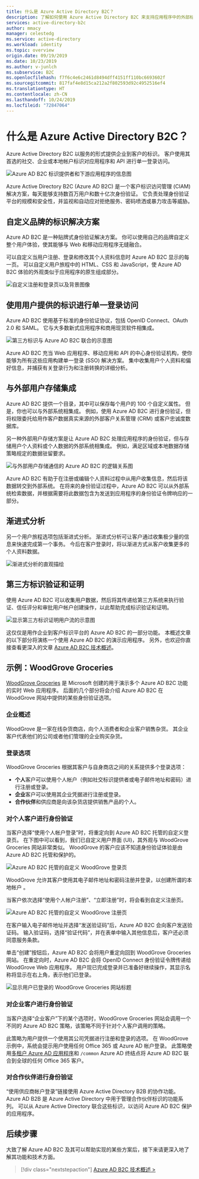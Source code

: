 ```yaml
---
title: 什么是 Azure Active Directory B2C？
description: 了解如何使用 Azure Active Directory B2C 来支持应用程序中的外部标识，包括使用标识提供者的社交登录。
services: active-directory-b2c
author: mmacy
manager: celestedg
ms.service: active-directory
ms.workload: identity
ms.topic: overview
origin.date: 09/19/2019
ms.date: 10/23/2019
ms.author: v-junlch
ms.subservice: B2C
ms.openlocfilehash: f7f6c4e6c2461d8494dff4151ff110bc6693602f
ms.sourcegitcommit: 817faf4e8d15ca212a2f802593d92c4952516ef4
ms.translationtype: HT
ms.contentlocale: zh-CN
ms.lasthandoff: 10/24/2019
ms.locfileid: "72847064"
---
```

# <a name="what-is-azure-active-directory-b2c"></a>什么是 Azure Active Directory B2C？

Azure Active Directory B2C 以服务的形式提供企业到客户的标识。 客户使用其首选的社交、企业或本地帐户标识对应用程序和 API 进行单一登录访问。

![Azure AD B2C 标识提供者和下游应用程序的信息图](./media/active-directory-b2c-overview/azureadb2c-overview.png)

Azure Active Directory B2C (Azure AD B2C) 是一个客户标识访问管理 (CIAM) 解决方案，每天能够支持数百万用户和数十亿次身份验证。 它负责处理身份验证平台的规模和安全性，并监视和自动应对拒绝服务、密码喷洒或暴力攻击等威胁。

## <a name="custom-branded-identity-solution"></a>自定义品牌的标识解决方案

Azure AD B2C 是一种贴牌式身份验证解决方案。 你可以使用自己的品牌自定义整个用户体验，使其能够与 Web 和移动应用程序无缝融合。

可以自定义当用户注册、登录和修改其个人资料信息时 Azure AD B2C 显示的每一页。 可以自定义用户旅程中的 HTML、CSS 和 JavaScript，使 Azure AD B2C 体验的外观类似于应用程序的原生组成部分。

![自定义注册和登录页以及背景图像](./media/active-directory-b2c-overview/sign-in-small.png)

## <a name="single-sign-on-access-with-a-user-provided-identity"></a>使用用户提供的标识进行单一登录访问

Azure AD B2C 使用基于标准的身份验证协议，包括 OpenID Connect、OAuth 2.0 和 SAML。 它与大多数新式应用程序和商用现货软件相集成。

![第三方标识与 Azure AD B2C 联合的示意图](./media/active-directory-b2c-overview/scenario-singlesignon.png)

Azure AD B2C 充当 Web 应用程序、移动应用和 API 的中心身份验证机构，使你能够为所有这些应用构建单一登录 (SSO) 解决方案。 集中收集用户个人资料和偏好信息，并捕获有关登录行为和注册转换的详细分析。

## <a name="integrate-with-external-user-stores"></a>与外部用户存储集成

Azure AD B2C 提供一个目录，其中可以保存每个用户的 100 个自定义属性。 但是，你也可以与外部系统相集成。 例如，使用 Azure AD B2C 进行身份验证，但将权限委托给用作客户数据真实来源的外部客户关系管理 (CRM) 或客户忠诚度数据库。

另一种外部用户存储方案是让 Azure AD B2C 处理应用程序的身份验证，但与存储用户个人资料或个人数据的外部系统相集成。 例如，满足区域或本地数据存储策略规定的数据驻留要求。

![与外部用户存储通信的 Azure AD B2C 的逻辑关系图](./media/active-directory-b2c-overview/scenario-remoteprofile.png)

Azure AD B2C 有助于在注册或编辑个人资料过程中从用户收集信息，然后将该数据转交到外部系统。 在将来的身份验证过程中，Azure AD B2C 可以从外部系统检索数据，并根据需要将此数据包含为发送到应用程序的身份验证令牌响应的一部分。

## <a name="progressive-profiling"></a>渐进式分析

另一个用户旅程选项包括渐进式分析。 渐进式分析可让客户通过收集极少量的信息来快速完成第一个事务。 今后在客户登录时，将以渐进方式从客户收集更多的个人资料数据。

![渐进式分析的直观描绘](./media/active-directory-b2c-overview/scenario-progressive.png)

## <a name="third-party-identity-verification-and-proofing"></a>第三方标识验证和证明

使用 Azure AD B2C 可以收集用户数据，然后将其传递给第三方系统来执行验证、信任评分和审批用户帐户创建操作，以此帮助完成标识验证和证明。

![显示第三方标识证明用户流的示意图](./media/active-directory-b2c-overview/scenario-idproofing.png)

这仅仅是用作企业到客户标识平台的 Azure AD B2C 的一部分功能。 本概述文章的以下部分将演练一个使用 Azure AD B2C 的演示应用程序。 另外，也欢迎你直接查看更深入的文章 [Azure AD B2C 技术概述](technical-overview.md)。

## <a name="example-woodgrove-groceries"></a>示例：WoodGrove Groceries

[WoodGrove Groceries][woodgrove] 是 Microsoft 创建的用于演示多个 Azure AD B2C 功能的实时 Web 应用程序。 后面的几个部分将会介绍 Azure AD B2C 在 WoodGrove 网站中提供的某些身份验证选项。

### <a name="business-overview"></a>企业概述

WoodGrove 是一家在线杂货商店，向个人消费者和企业客户销售杂货。 其企业客户代表他们的公司或者他们管理的企业购买杂货。

### <a name="sign-in-options"></a>登录选项

WoodGrove Groceries 根据其客户与自身商店之间的关系提供多个登录选项：

* **个人**客户可以使用个人帐户（例如社交标识提供者或电子邮件地址和密码）进行注册或登录。
* **企业**客户可以使用其企业凭据进行注册或登录。
* **合作伙伴**和供应商是向该杂货店提供销售产品的个人。 

### <a name="authenticate-individual-customers"></a>对个人客户进行身份验证

当客户选择“使用个人帐户登录”时，将重定向到 Azure AD B2C 托管的自定义登录页。  在下图中可以看到，我们已自定义用户界面 (UI)，其外观与 WoodGrove Groceries 网站非常类似。 WoodGrove 的客户应该不知道身份验证体验是由 Azure AD B2C 托管和保护的。

![Azure AD B2C 托管的自定义 WoodGrove 登录页](./media/active-directory-b2c-overview/sign-in.png)

WoodGrove 允许其客户使用其电子邮件地址和密码注册并登录，以创建所谓的本地帐户  。

当客户依次选择“使用个人帐户注册”、“立即注册”时，将会看到自定义注册页。  

![Azure AD B2C 托管的自定义 WoodGrove 注册页](./media/active-directory-b2c-overview/sign-up.png)

在客户输入电子邮件地址并选择“发送验证码”后，Azure AD B2C 会向客户发送验证码。  输入验证码，选择“验证代码”，并在表单中输入其他信息后，客户还必须同意服务条款。 

单击“创建”按钮后，Azure AD B2C 会将用户重定向回到 WoodGrove Groceries 网站。  在重定向时，Azure AD B2C 会将 OpenID Connect 身份验证令牌传递给 WoodGrove Web 应用程序。 用户现已完成登录并已准备好继续操作，其显示名称将显示在右上角，表示他们已登录。

![显示用户已登录的 WoodGrove Groceries 网站标题](./media/active-directory-b2c-overview/signed-in-individual.png)

### <a name="authenticate-business-customers"></a>对企业客户进行身份验证

当客户选择“企业客户”下的某个选项时，WoodGrove Groceries 网站会调用一个不同的 Azure AD B2C 策略，该策略不同于针对个人客户调用的策略。 

此策略为用户提供一个使用其公司凭据进行注册和登录的选项。 在 WoodGrove 示例中，系统会提示用户使用任何 Office 365 或 Azure AD 帐户登录。 此策略使用[多租户 Azure AD 应用程序](../active-directory/develop/howto-convert-app-to-be-multi-tenant.md)和 `/common` Azure AD 终结点将 Azure AD B2C 联合到全球的任何 Office 365 客户。

### <a name="authenticate-partners"></a>对合作伙伴进行身份验证

“使用供应商帐户登录”链接使用 Azure Active Directory B2B 的协作功能。  Azure AD B2B 是 Azure Active Directory 中用于管理合作伙伴标识的功能系列。 可以从 Azure Active Directory 联合这些标识，以访问 Azure AD B2C 保护的应用程序。

<!-- UNCOMMENT WHEN REPO IS UPDATED WITH LATEST DEMO CODE
### Sample code

If you'd like to jump right into the code to see how the WoodGrove Groceries application is built, you can find the repository on GitHub:

[Azure-Samples/active-directory-external-identities-woodgrove-demo][woodgrove-repo] (GitHub)
-->

## <a name="next-steps"></a>后续步骤

大致了解 Azure AD B2C 及其可以帮助实现的某些方案后，接下来请更深入地了解其功能和技术方面。

> [!div class="nextstepaction"]
> [Azure AD B2C 技术概述 >](technical-overview.md)

<!-- LINKS - External -->
[woodgrove]: https://aka.ms/ciamdemo
[woodgrove-repo]: https://github.com/Azure-Samples/active-directory-external-identities-woodgrove-demo


